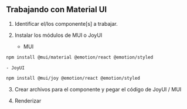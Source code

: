 ## Trabajando con Material UI

1. Identificar el/los componente[s] a trabajar.

2. Instalar los módulos de MUI o JoyUI

    - MUI
```sh
npm install @mui/material @emotion/react @emotion/styled
```
    - JoyUI
```sh
npm install @mui/joy @emotion/react @emotion/styled
```
3. Crear archivos para el componente y pegar el código de JoyUI / MUI

4. Renderizar